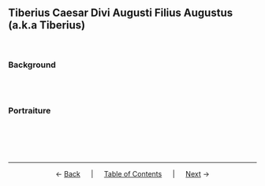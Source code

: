 ## Tiberius Caesar Divi Augusti Filius Augustus (a.k.a Tiberius)
<br>

### Background

<br><br>

### Portraiture
<br>
<p align="center"></p>

<br><br>

---
<p align="center">
← <a href="augustus.md">Back</a> &emsp; | &emsp; <a href="readme.md">Table of Contents</a> &emsp; | &emsp; <a href="caligula.md">Next</a> →
</p>